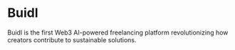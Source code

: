 # Buidl
Buidl is the first Web3 AI-powered freelancing platform revolutionizing how creators contribute to sustainable solutions.

